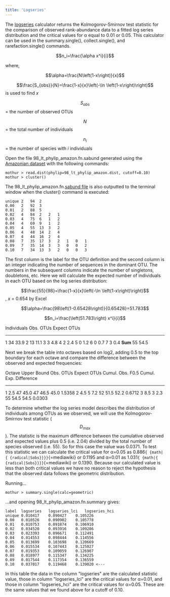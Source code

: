 ```yaml
---
title: 'Logseries'
---
```

The [logseries](logseries) calculator returns the
Kolmogorov-Smirnov test statistic for the comparison of observed
rank-abundance data to a fitted log series distribution and the critical
values for α equal to 0.01 or 0.05. This calculator can be used in the
summary.single(), collect.single(), and rarefaction.single() commands.

$$n_i=\frac{\alpha x^i}{i}$$

where,

$$\alpha=\frac{N\left(1-x\right)}{x}$$

$$\frac{S_{obs}}{N}=\frac{1-x}{x}\left(-\ln \left(1-x\right)\right)$$ is
used to find <i>x</i>

$$S_{obs}$$ = the number of observed OTUs

$$N$$ = the total number of individuals

$$n_i$$ = the number of species with <i>i</i> individuals

Open the file 98\_lt\_phylip\_amazon.fn.sabund generated using the [
Amazonian dataset](Media:AmazonData.zip) with the following
commands:

    mothur > read.dist(phylip=98_lt_phylip_amazon.dist, cutoff=0.10)
    mothur > cluster()

The 98\_lt\_phylip\_amazon.fn.[sabund file](sabund_file) is
also outputted to the terminal window when the cluster() command is
executed:

    unique 2   94  2   
    0.00   2   92  3   
    0.01   2   88  5   
    0.02   4   84  2   2   1   
    0.03   4   75  6   1   2   
    0.04   4   69  9   1   2   
    0.05   4   55  13  3   2   
    0.06   4   48  14  2   4   
    0.07   4   44  16  2   4   
    0.08   7   35  17  3   2   1   0   1   
    0.09   7   35  14  3   3   0   0   2   
    0.10   7   34  13  3   2   0   0   3   

The first column is the label for the OTU definition and the second
column is an integer indicating the number of sequences in the dominant
OTU. The numbers in the subsequent columns indicate the number of
singletons, doubletons, etc. Here we will calculate the expected number
of individuals in each OTU based on the log series distribution:

$$\frac{55}{98}=\frac{1-x}{x}\left(-\ln \left(1-x\right)\right)$$,
<i>x</i> = 0.654 by Excel

$$\alpha=\frac{98\left(1-0.65428\right)}{0.65428}=51.783$$

$$n_i=\frac{\left(51.783\right) x^i}{i}$$

  Individuals   Obs. OTUs   Expect OTUs
  ------------- ----------- -------------
  1             34          33.9
  2             13          11.1
  3             3           4.8
  4             2           2.4
  5             0           1.2
  6             0           0.7
  7             3           0.4
  <b>Sum</b>    55          54.5

Next we break the table into octaves based on log2, adding 0.5 to the
top boundary for each octave and compare the difference between the
observed and expected frequencies:

  Octave   Upper Bound   Obs. OTUs   Expect OTUs   Cumul. Obs.   F0.5   Cumul. Exp.   Difference
  -------- ------------- ----------- ------------- ------------- ------ ------------- ------------
  1        2.5           47          45.0          47            46.5   45.0          1.5358
  2        4.5           5           7.2           52            51.5   52.2          0.6712
  3        8.5           3           2.3           55            54.5   54.5          0.0303

To determine whether the log series model describes the distribution of
individuals among OTUs as we observed, we will use the
Kolmogorov-Smirnov test statistic ($$D_{max}$$). The statistic is the
maximum difference between the cumulative observed and expected values
plus 0.5 (i.e. 2.04) divided by the total number of species observed
(i.e. 55). So for this case the value was 0.0371. To test this statistic
we can calculate the critical value for α=0.05 as
0.886`{ {math|{ {radical|Sobs}}}}`{=mediawiki} or 0.1195 and α=0.01 as
1.031`{ {math|{ {radical|Sobs}}}}`{=mediawiki} or 0.1390. Because our
calculated value is less than both critical values we have no reason to
reject the hypothesis that the observed data follows the geometric
distribution.

Running\...

    mothur > summary.single(calc=geometric)

\...and opening 98\_lt\_phylip\_amazon.fn.summary gives:

    label  logseries   logseries_lci   logseries_hci
    unique 0.010417    0.090427    0.105226
    0.00   0.010526    0.090902    0.105778
    0.01   0.010753    0.091874    0.106910
    0.02   0.034520    0.093916    0.109286
    0.03   0.023393    0.096671    0.112491
    0.04   0.014553    0.098444    0.114556
    0.05   0.013699    0.103698    0.120669
    0.06   0.015534    0.107443    0.125027
    0.07   0.019353    0.109059    0.126907
    0.08   0.018977    0.115347    0.134225
    0.09   0.017544    0.117354    0.136559
    0.10   0.037017    0.119468    0.139020 <---

In this table the data in the column \"logseries\" are the calculated
statistic value, those in column \"logseries\_lci\" are the critical
values for α=0.01, and those in column \"logseries\_hci\" are the
critical values for α=0.05. These are the same values that we found
above for a cutoff of 0.10.
